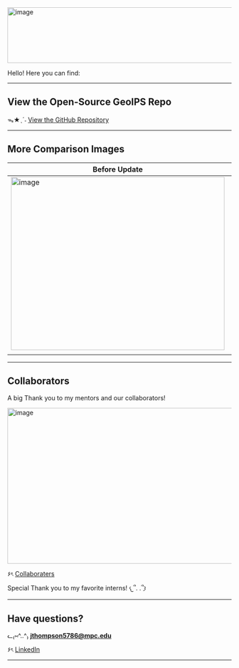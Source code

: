 <img width="4000" height="125" alt="image" src="https://github.com/user-attachments/assets/2c820332-3379-4c04-bee4-37e142e2d114" />




Hello! Here you can find:


----


## View the Open-Source GeoIPS Repo

ᯓ★ˎˊ˗ [View the GitHub Repository](https://github.com/NRLMMD-GEOIPS/geoips)


----


## More Comparison Images

| Before Update | After Update |
|---------------|--------------|
| <img width="480" height="389" alt="image" src="https://github.com/user-attachments/assets/b5868ead-48af-40f0-9496-7dd091363cec" /> | <img width="480" height="389" alt="image" src="https://github.com/user-attachments/assets/0163e22f-261f-46af-87b8-aecee85d8a36" /> |
|                |             |


----


## Collaborators

A big Thank you to my mentors and our collaborators!  

<img width="3000" height="350" alt="image" src="https://github.com/user-attachments/assets/704a5336-da6b-4585-a353-fb3114360dc3" />

۶ৎ [Collaboraters](https://github.com/jexnni/geoips-poster/blob/main/collaboraters%20screenshot.png)

Special Thank you to my favorite interns! 𐔌՞. .՞𐦯




----


## Have questions?  

ᓚ₍⑅^..^₎ **jthompson5786@mpc.edu**  

۶ৎ [LinkedIn](https://www.linkedin.com/in/jenniferxtt5786/)


----
